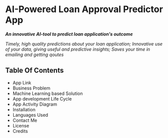 # AI-Powered Loan Approval Predictor App

***An innovative AI-tool to predict loan application's outcome***

*Timely, high quality predictions about your loan application; Innovative use of your data, giving useful and predictive insights; Saves your time in emailing and getting qoutes*

## Table Of Contents
* App Link
* Business Problem
* Machine Learning based Solution
* App development Life Cycle
* App Activity Diagram
* Installation
* Languages Used
* Contact Me
* License
* Credits
